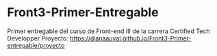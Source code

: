 # Front3-Primer-Entregable
Primer entregable del curso de Front-end III de la carrera Certified Tech Developper
Proyecto: https://dianaauval.github.io/Front3-Primer-entregable/proyecto
